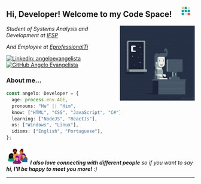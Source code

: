 <h2>Hi, Developer! Welcome to my Code Space!
  <img 
    title="Cube"
    src=".github/images/cube.gif"
    width="32"
    heigth="32" 
    style="
      border-radius: 4px;
      position: relative;
      width: 32px;
      height: 32px;
      margin-left: 16px;
    "
  > 
</h2>

<img
    title="Coding"
    src=".github/images/coding.gif" 
    width="200" 
    height="200"
    align="right"
  />

<p>
  <em>Student of Systems Analysis and Development at 
  <a 
    title="IFSP"
    href="https://www.ifsp.edu.br/"
  >IFSP</a> <br />
  
  And Employee at <a title="EprofessionalTi" href="http://www.eprofessionalti.com/" >EprofessionalTi</a>
  </em>
</p>

[![Linkedin: angeloevangelista](https://img.shields.io/badge/-angelo-blue?style=flat-square&logo=Linkedin&logoColor=white&link=https://www.linkedin.com/in/angelo-evangelista-5474a2177/)](https://www.linkedin.com/in/angelo-evangelista-5474a2177/) [![GitHub Angelo Evangelista](https://img.shields.io/github/followers/angeloevangelista?label=follow&style=social)](https://github.com/Angeloevangelista)

### About me...

```typescript
const angelo: Developer = {
  age: process.env.AGE,
  pronouns: "He" || "Him",
  know: ["HTML", "CSS", "JavaScript", "C#"],
  learning: ["NodeJS", "ReactJs"],
  os: ["Windows", "Linux"],
  idioms: ["English", "Portuguese"],
};
```

<img title="People" src=".github/images/people.gif" width="60"> <em><b>I also love connecting with different people</b> so if you want to say <b>hi, I'll be happy to meet you more!</b> :)</em>

---

  <!-- <img src="https://media.giphy.com/media/mGcNjsfWAjY5AEZNw6/giphy.gif" width="50"> -->
  <!-- <img src="https://media.giphy.com/media/mGcNjsfWAjY5AEZNw6/giphy.gif" width="50"> -->
  <!-- src="https://media.giphy.com/media/WUlplcMpOCEmTGBtBW/giphy.gif"  -->

<!-- coding
    style="
      display: flex;
      float: right;
      border: solid #fff 1px;
      margin: 0 36px;
      bottom: 120px;
      border-radius: 50%;
      position: relative;
      flex-direction: row-reverse;
      box-shadow: 0 0 100px rgba(0, 0, 0, 0.1);
    " -->